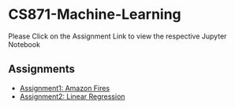 # CS871-Machine-Learning

Please Click on the Assignment Link to view the respective Jupyter Notebook

## Assignments
- [Assignment1: Amazon Fires](https://nbviewer.jupyter.org/github/UsamaShami11/CS871-Machine-Learning/blob/main/Amazon_Fires_assignment_1.ipynb)
- [Assignment2: Linear Regression](https://nbviewer.jupyter.org/github/UsamaShami11/CS871-Machine-Learning/blob/main/linearRegression_assignment_2.ipynb)
